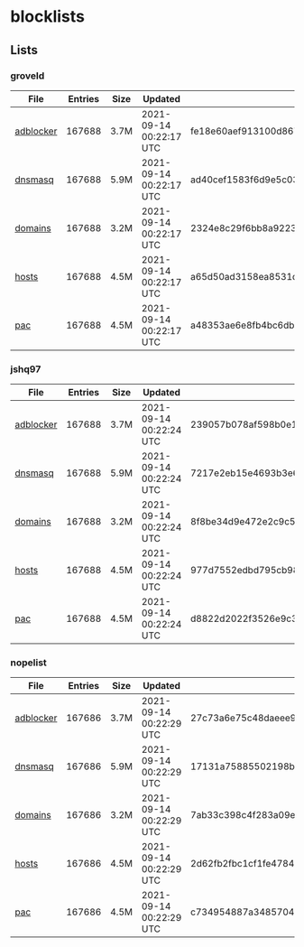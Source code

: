 # blocklists

## Lists

### groveld

|File|Entries|Size|Updated|Hash|
|-|-|-|-|-|
|[adblocker](https://raw.githubusercontent.com/groveld/blocklists/lists/groveld/adblocker.txt)|167688|3.7M|2021-09-14 00:22:17 UTC|fe18e60aef913100d8675206ff6639640c9906881effb104fa338985b7fc0596|
|[dnsmasq](https://raw.githubusercontent.com/groveld/blocklists/lists/groveld/dnsmasq.txt)|167688|5.9M|2021-09-14 00:22:17 UTC|ad40cef1583f6d9e5c03a64ae3d7e6c822c048520b1232ee785872e90615fa17|
|[domains](https://raw.githubusercontent.com/groveld/blocklists/lists/groveld/domains.txt)|167688|3.2M|2021-09-14 00:22:17 UTC|2324e8c29f6bb8a922388fa773f7f070a6ea6bd7b8f0d54ee177ddb08845be5c|
|[hosts](https://raw.githubusercontent.com/groveld/blocklists/lists/groveld/hosts.txt)|167688|4.5M|2021-09-14 00:22:17 UTC|a65d50ad3158ea8531ddf4e2efb0d1141cc7b559100d564d1882b4e35d94e7c3|
|[pac](https://raw.githubusercontent.com/groveld/blocklists/lists/groveld/pac.txt)|167688|4.5M|2021-09-14 00:22:17 UTC|a48353ae6e8fb4bc6dbde1d9f839e35b837b584752c9d9f13e2e0814241a5e70|

### jshq97

|File|Entries|Size|Updated|Hash|
|-|-|-|-|-|
|[adblocker](https://raw.githubusercontent.com/groveld/blocklists/lists/jshq97/adblocker.txt)|167688|3.7M|2021-09-14 00:22:24 UTC|239057b078af598b0e1e86c793b0253cb292d6daf52bf17ddd68113ac039b94a|
|[dnsmasq](https://raw.githubusercontent.com/groveld/blocklists/lists/jshq97/dnsmasq.txt)|167688|5.9M|2021-09-14 00:22:24 UTC|7217e2eb15e4693b3e62ec51857566eeb75843e0f5926b6d3d02ae12c45bf32e|
|[domains](https://raw.githubusercontent.com/groveld/blocklists/lists/jshq97/domains.txt)|167688|3.2M|2021-09-14 00:22:24 UTC|8f8be34d9e472e2c9c50c06e9823bfc045cec65c9fa5ad593539410c5489336b|
|[hosts](https://raw.githubusercontent.com/groveld/blocklists/lists/jshq97/hosts.txt)|167688|4.5M|2021-09-14 00:22:24 UTC|977d7552edbd795cb98f9826afbb1ab8af4e8f113bc43753cac10b845763477e|
|[pac](https://raw.githubusercontent.com/groveld/blocklists/lists/jshq97/pac.txt)|167688|4.5M|2021-09-14 00:22:24 UTC|d8822d2022f3526e9c33288aa828d0e997bf339ce16db0ee8db0f184fa2a2e91|

### nopelist

|File|Entries|Size|Updated|Hash|
|-|-|-|-|-|
|[adblocker](https://raw.githubusercontent.com/groveld/blocklists/lists/nopelist/adblocker.txt)|167686|3.7M|2021-09-14 00:22:29 UTC|27c73a6e75c48daeee97fc774affaf33715ea6cef153ea827966252f5e762b7b|
|[dnsmasq](https://raw.githubusercontent.com/groveld/blocklists/lists/nopelist/dnsmasq.txt)|167686|5.9M|2021-09-14 00:22:29 UTC|17131a75885502198bf25f637baabc0a34e5722b9e97363251a3f2bbfd7cefeb|
|[domains](https://raw.githubusercontent.com/groveld/blocklists/lists/nopelist/domains.txt)|167686|3.2M|2021-09-14 00:22:29 UTC|7ab33c398c4f283a09e1b7ded134878c56fa9218f3a6459d9e6ff471639930df|
|[hosts](https://raw.githubusercontent.com/groveld/blocklists/lists/nopelist/hosts.txt)|167686|4.5M|2021-09-14 00:22:29 UTC|2d62fb2fbc1cf1fe4784390a929d0a7af9598c0ffe0db86d2df301bf772ccdec|
|[pac](https://raw.githubusercontent.com/groveld/blocklists/lists/nopelist/pac.txt)|167686|4.5M|2021-09-14 00:22:29 UTC|c734954887a348570411f62dece0de211d5c32de5f967b585928ecb5ef5f9e82|
